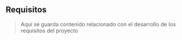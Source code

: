 ## Requisitos
> Aquí se guarda contenido relacionado con el desarrollo de los requisitos del proyecto